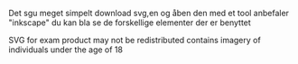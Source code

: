 Det sgu meget simpelt download svg,en og åben den med et tool anbefaler "inkscape" du kan bla se de forskellige elementer der er benyttet


SVG for exam product may not be redistributed contains imagery of individuals under the age of 18

